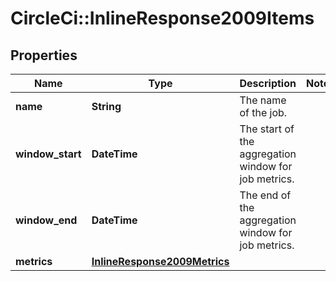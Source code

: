 # CircleCi::InlineResponse2009Items

## Properties
Name | Type | Description | Notes
------------ | ------------- | ------------- | -------------
**name** | **String** | The name of the job. | 
**window_start** | **DateTime** | The start of the aggregation window for job metrics. | 
**window_end** | **DateTime** | The end of the aggregation window for job metrics. | 
**metrics** | [**InlineResponse2009Metrics**](InlineResponse2009Metrics.md) |  | 


